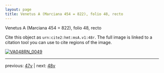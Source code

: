 ```yaml
---
layout: page
title: Venetus A (Marciana 454 = 822), folio 48, recto
---
```


Venetus A (Marciana 454 = 822), folio 48, recto

Cite this object as `urn:cite2:hmt:msA.v1:48r`.  The full image is linked to a citation tool you can use to cite regions of the image.

[![VA048RN_0049](http://www.homermultitext.org/iipsrv?IIIF=/project/homer/pyramidal/deepzoom/hmt/vaimg/2017a/VA048RN_0049.tif/full/800,/0/default.jpg)](http://www.homermultitext.org/ict2/?urn=urn:cite2:hmt:vaimg.2017a:VA048RN_0049) 

---

previous:  [47v](../47v/) | next: [48v](../48v/)